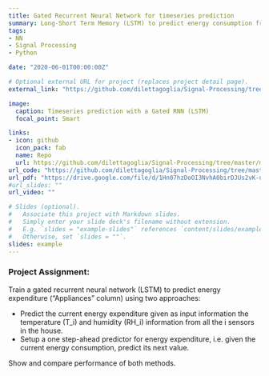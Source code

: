 ```yaml
---
title: Gated Recurrent Neural Network for timeseries prediction
summary: Long-Short Term Memory (LSTM) to predict energy consumption from multivariate timeseries.
tags:
- NN
- Signal Processing
- Python

date: "2020-06-01T00:00:00Z"

# Optional external URL for project (replaces project detail page).
external_link: "https://github.com/dilettagoglia/Signal-Processing/tree/master/midterm3/midterm3"

image:
  caption: Timeseries prediction with a Gated RNN (LSTM)
  focal_point: Smart

links:
- icon: github
  icon_pack: fab
  name: Repo
  url: https://github.com/dilettagoglia/Signal-Processing/tree/master/midterm3/midterm3
url_code: "https://github.com/dilettagoglia/Signal-Processing/tree/master/midterm3/midterm3"
url_pdf: "https://drive.google.com/file/d/1Hn07hzDoOI3NvhA0birDJUs2vK-up1L1/view?usp=sharing"
#url_slides: ""
url_video: ""

# Slides (optional).
#   Associate this project with Markdown slides.
#   Simply enter your slide deck's filename without extension.
#   E.g. `slides = "example-slides"` references `content/slides/example-slides.md`.
#   Otherwise, set `slides = ""`.
slides: example
---
```


### Project Assignment:

Train a gated recurrent neural network (LSTM) to predict energy expenditure (“Appliances” column) using two approaches:
- Predict the current energy expenditure given as input information the temperature (T_i) and humidity (RH_i) information from all the i sensors in the house.
- Setup a one step-ahead predictor for energy expenditure, i.e. given the current energy consumption, predict its next value.

Show and compare performance of both methods.
